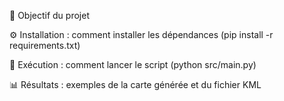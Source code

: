 🎯 Objectif du projet

⚙️ Installation : comment installer les dépendances (pip install -r requirements.txt)

🚀 Exécution : comment lancer le script (python src/main.py)

📊 Résultats : exemples de la carte générée et du fichier KML
